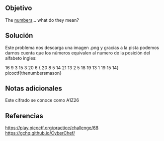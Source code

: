 ## Objetivo
The [numbers](https://jupiter.challenges.picoctf.org/static/f209a32253affb6f547a585649ba4fda/the_numbers.png)... what do they mean?
## Solución 
Este problema nos descarga una imagen .png y gracias a la pista podemos darnos cuenta que los números equivalen al numero de la posición del alfabeto ingles:

16 9 3 15 3 20 6 { 20 8 5 14 21 13 2 5 18 19 13 1 19 15 14}
picoctf{thenumbersmason}
## Notas adicionales
Este cifrado se conoce como A1Z26
## Referencias
https://play.picoctf.org/practice/challenge/68
https://gchq.github.io/CyberChef/